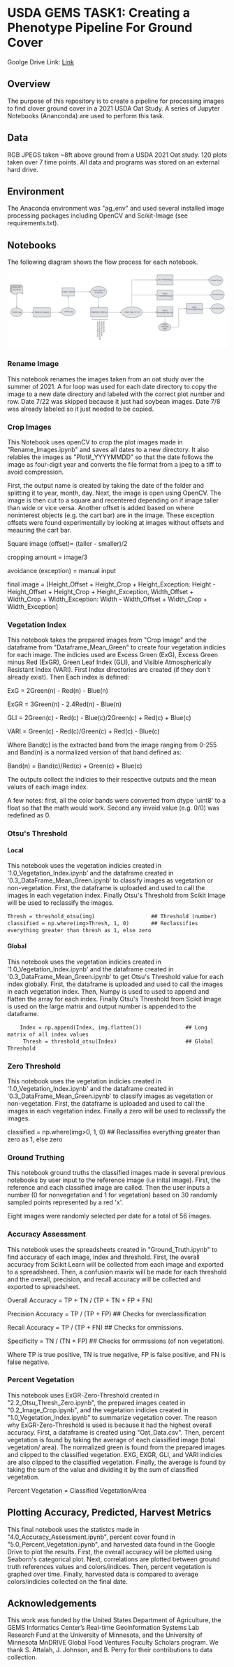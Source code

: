 # USDA GEMS TASK1: Creating a Phenotype Pipeline For Ground Cover

Goolge Drive Link: [Link](https://drive.google.com/drive/folders/1jGNamFbxy59IkOrnNA_L0peQ4PmBphd4?usp=sharing "Goolge Drive")

## Overview

The purpose of this repository is to create a pipeline for processing images to find clover ground cover in a 2021 USDA Oat Study. A series of Jupyter Notebooks (Ananconda) are used to perform this task.   


## Data 
RGB JPEGS taken ~8ft above ground from a USDA 2021 Oat study. 120 plots taken over 7 time points. All data and programs was stored on an external hard drive.




## Environment
The Anaconda environment was "ag_env" and used several installed image processing packages including OpenCV and Scikit-Image (see requirements.txt).


## Notebooks

The following diagram shows the flow process for each notebook. 

!["Figure 1: Data Flow Diagram"](https://github.com/LRosen656/USDA_GEMS_RGB_COVER/blob/main/USDA_Task_1_Simplified.png)

### Rename Image


This notebook renames the images taken from an oat study over the summer of 2021. A for loop was used for each date directory to copy the image to a new date directory and labeled with the correct plot number and row. Date 7/22 was skipped because it just had soybean images. Date 7/8 was already labeled so it just needed to be copied. 


### Crop Images

This Notebook uses openCV to crop the plot images made in "Rename_Images.ipynb" and saves all dates to a new directory. It also relables the images as "Plot#_YYYYMMDD" so that the date follows the image as four-digit year and converts the file format from a jpeg to a tiff to avoid compression.

First, the output name is created by taking the date of the folder and splitting it to year, month, day. Next, the image is open using OpenCV. The image is then cut to a square and recentered depending on if image taller than wide or vice versa. Another offset is added based on where noninterest objects (e.g. the cart bar) are in the image. These exception offsets were found experimentally by looking at images without offsets and meauring the cart bar.

Square image (offset)= (taller - smaller)/2

cropping amount = image/3 

avoidance (exception) = manual input

final image = [Height_Offset + Height_Crop + Height_Exception: Height - Height_Offset + Height_Crop + Height_Exception, 
				Width_Offset + Width_Crop + Width_Exception: Width - Width_Offset + Width_Crop + Width_Exception] 



### Vegetation Index

This notebook takes the prepared images from "Crop Image" and the dataframe from "Dataframe_Mean_Green" to create four vegetation indicies for each image. The indicies used are Excess Green (ExG), Excess Green minus Red (ExGR), Green Leaf Index (GLI), and Visible Atmospherically Resistant Index (VARI). First Index directories are created (if they don't already exist). Then Each index is defined:

ExG = 2Green(n) - Red(n) - Blue(n)

ExGR = 3Green(n) - 2.4Red(n) - Blue(n)

GLI = 2Green(c) - Red(c) - Blue(c)/2Green(c) + Red(c) + Blue(c)

VARI = Green(c) - Red(c)/Green(c) + Red(c) - Blue(c)

Where Band(c) is the extracted band from the image ranging from 0-255 and Band(n) is a normalized version of that band defined as:

Band(n) = Band(c)/Red(c) + Green(c) + Blue(c)

The outputs collect the indicies to their respective outputs and the mean values of each image index.

A few notes: first, all the color bands were converted from dtype 'uint8' to a float so that the math would work. Second any invaid value (e.g. 0/0) was redefined as 0.


### Otsu's Threshold

#### Local
This notebook uses the vegetation indicies created in '1.0_Vegetation_Index.ipynb' and the dataframe created in '0.3_DataFrame_Mean_Green.ipynb' to classify images as vegetation or non-vegetation. First, the dataframe is uploaded and used to call the images in each vegetation index. Finally Otsu's Threshold from Scikit Image will be used to reclassify the images. 



    Thresh = threshold_otsu(img)                  ## Threshold (number)
    classified = np.where(img>Thresh, 1, 0)       ## Reclassifies everything greater than thresh as 1, else zero


#### Global
This notebook uses the vegetation indicies created in '1.0_Vegetation_Index.ipynb' and the dataframe created in '0.3_DataFrame_Mean_Green.ipynb' to get Otsu's Threshold value for each index globally. First, the dataframe is uploaded and used to call the images in each vegetation index. Then, Numpy is used to used to append and flatten the array for each index. Finally Otsu's Threshold from Scikit Image is used on the large matrix and output number is appended to the dataframe.


        Index = np.append(Index, img.flatten())              ## Long matrix of all index values 
         Thresh = threshold_otsu(Index)                      ## Global Threshold  


### Zero Threshold

This notebook uses the vegetation indicies created in '1.0_Vegetation_Index.ipynb' and the dataframe created in '0.3_DataFrame_Mean_Green.ipynb' to classify images as vegetation or non-vegetation. First, the dataframe is uploaded and used to call the images in each vegetation index. Finally a zero will be used to reclassify the images. 


  classified = np.where(img>0, 1, 0)                          ## Reclassifies everything greater than zero as 1, else zero



### Ground Truthing

This notebook ground truths the classified images made in several previous notebooks by user input to the reference image (i.e inital image). First, the reference and each classified image are called. Then the user inputs a number (0 for nonvegetation and 1 for vegetation) based on 30 randomly sampled points represented by a red 'x'.

Eight images were randomly selected per date for a total of 56 images.

### Accuracy Assessment

This notebook uses the spreadsheets created in "Ground_Truth.ipynb" to find accuracy of each image, index and threshold. First, the overall accuracy from Scikit Learn will be collected from each image and exported to a spreadsheed. Then, a confusion maxrix will be made for each threshold and the overall, precision, and recall accuracy will be collected and exported to spreadsheet.

Overall Accuracy  = TP + TN / (TP + TN + FP + FN)

Precision Accuracy = TP / (TP + FP)       ## Checks for overclassification

Recall Accuracy = TP / (TP + FN)          ## Checks for ommissions. 

Specificity = TN / (TN + FP)              ## Checks for ommissions (of non vegetation).

Where TP is true positive, TN is true negative, FP is false positive, and FN is false negative.    

### Percent Vegetation

This notebook uses ExGR-Zero-Threshold created in "2.2_Otsu_Thresh_Zero.ipynb", the prepared images ceated in "0.2_Image_Crop.ipynb", and the vegetation indicies created in "1.0_Vegetation_Index.ipynb" to summarize vegetation cover. The reason why ExGR-Zero-Threshold is used is because it had the highest overall accuracy. First, a dataframe is created using "Oat_Data.csv". Then, percent vegetation is found by taking the average of each classified image (total vegetation/ area). The normalized green is found from the prepared images and clipped to the classified vegetation. EXG, EXGR, GLI, and VARI indicies are also clipped to the classified vegetation. Finally, the average is found by taking the sum of the value and dividing it by the sum of classified vegetation.

Percent Vegetation = Classified Vegetation/Area


## Plotting Accuracy, Predicted, Harvest Metrics

This final notebook uses the statistcs made in "4.0_Accuracy_Assessment.ipynb", percent cover found in "5.0_Percent_Vegetation.ipynb", and harvested data found in the Google Drive to plot the results. First, the overall accuracy will be plotted using Seaborn's categorical plot. Next, correlations are plotted between ground truth references values and colors/indices. Then, percent vegetation is graphed over time. Finally, harvested data is compared to average colors/indicies collected on the final date. 

## Acknowledgements

This work was funded by the United States Department of Agriculture, the GEMS Informatics Center’s Real-time Geoinformation Systems Lab Research Fund at the University of Minnesota, and the University of Minnesota MnDRIVE Global Food Ventures Faculty Scholars program. We thank S. Attalah, J. Johnson, and B. Perry for their contributions to data collection. 
